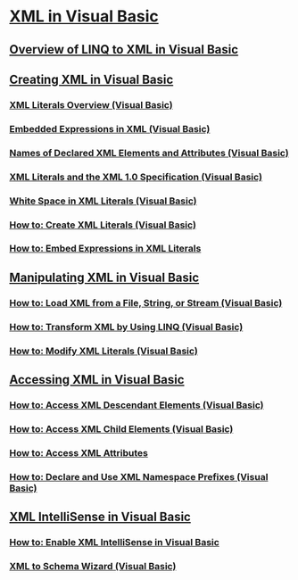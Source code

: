 # [XML in Visual Basic](index.md)
## [Overview of LINQ to XML in Visual Basic](overview-of-linq-to-xml.md)
## [Creating XML in Visual Basic](creating-xml.md)
### [XML Literals Overview (Visual Basic)](xml-literals-overview.md)
### [Embedded Expressions in XML (Visual Basic)](embedded-expressions-in-xml.md)
### [Names of Declared XML Elements and Attributes (Visual Basic)](names-of-declared-xml-elements-and-attributes.md)
### [XML Literals and the XML 1.0 Specification (Visual Basic)](xml-literals-and-the-xml-1-0-specification.md)
### [White Space in XML Literals (Visual Basic)](white-space-in-xml-literals.md)
### [How to: Create XML Literals (Visual Basic)](how-to-create-xml-literals.md)
### [How to: Embed Expressions in XML Literals](TocOutOfQuery)
## [Manipulating XML in Visual Basic](manipulating-xml.md)
### [How to: Load XML from a File, String, or Stream (Visual Basic)](how-to-load-xml-from-a-file-string-or-stream.md)
### [How to: Transform XML by Using LINQ (Visual Basic)](how-to-transform-xml-by-using-linq.md)
### [How to: Modify XML Literals (Visual Basic)](how-to-modify-xml-literals.md)
## [Accessing XML in Visual Basic](accessing-xml.md)
### [How to: Access XML Descendant Elements (Visual Basic)](how-to-access-xml-descendant-elements.md)
### [How to: Access XML Child Elements (Visual Basic)](how-to-access-xml-child-elements.md)
### [How to: Access XML Attributes](TocOutOfQuery)
### [How to: Declare and Use XML Namespace Prefixes (Visual Basic)](how-to-declare-and-use-xml-namespace-prefixes.md)
## [XML IntelliSense in Visual Basic](xml-intellisense.md)
### [How to: Enable XML IntelliSense in Visual Basic](how-to-enable-xml-intellisense.md)
### [XML to Schema Wizard (Visual Basic)](xml-to-schema-wizard.md)
